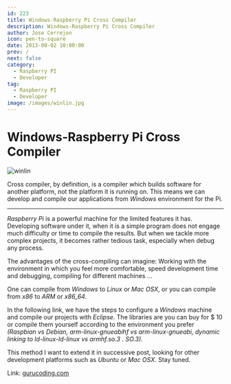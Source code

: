 ```yaml
---
id: 223
title: Windows-Raspberry Pi Cross Compiler
description: Windows-Raspberry Pi Cross Compiler
author: Jose Cerrejon
icon: pen-to-square
date: 2013-08-02 10:00:00
prev: /
next: false
category:
  - Raspberry PI
  - Developer
tag:
  - Raspberry PI
  - Developer
image: /images/winlin.jpg
---
```


# Windows-Raspberry Pi Cross Compiler

![winlin](/images/winlin.jpg)

Cross compiler, by definition, is a compiler which builds software for another platform, not the platform it is running on. This means we can develop and compile our applications from *Windows* environment for the Pi.

- - -
*Raspberry Pi* is a powerful machine for the limited features it has. Developing software under it, when it is a simple program does not engage much difficulty or time to compile the results. But when we tackle more complex projects, it becomes rather tedious task, especially when debug any process.

The advantages of the cross-compiling can imagine: Working with the environment in which you feel more comfortable, speed development time and debugging, compiling for different machines ...

One can compile from *Windows* to *Linux* or *Mac OSX*, or you can compile from *x86* to *ARM* or *x86_64*.

In the following link, we have the steps to configure a *Windows* machine and compile our projects with *Eclipse*. The libraries are you can buy for $ 10 or compile them yourself according to the environment you prefer *(Raspbian vs Debian, arm-linux-gnueabihf vs arm-linux-gnueabi, dynamic linking to ld-linux-ld-linux vs armhf.so.3 . SO.3).*

This method I want to extend it in successive post, looking for other development platforms such as *Ubuntu* or *Mac OSX*. Stay tuned.

Link: [gurucoding.com](http://www.gurucoding.com/en/rpi_cross_compiler/index.php)